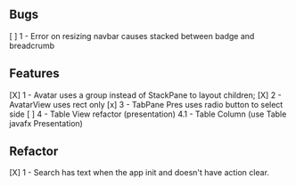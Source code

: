 ## Bugs
[ ] 1 - Error on resizing navbar causes stacked between badge and breadcrumb
## Features
[X] 1 - Avatar uses a group instead of StackPane to layout children;
[X] 2 - AvatarView uses rect only
[x] 3 - TabPane Pres uses radio button to select side
[ ] 4 - Table View refactor (presentation)
    4.1 - Table Column (use Table javafx Presentation)
## Refactor
[X] 1 - Search has text when the app init and doesn't have action clear.